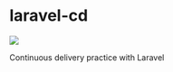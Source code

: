 # laravel-cd

<img src="https://travis-ci.org/kennith/laravel-cd.svg?branch=master">

Continuous delivery practice with Laravel
